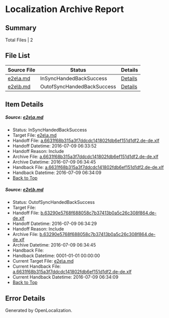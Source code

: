 # <a name='report-top'></a> Localization Archive Report

## Summary
 Total Files | 2

## File List
 Source File | Status | Details 
 ----------- | ------ | ------- 
 [e2e\a.md](https://github.com/OpenLocalizationTestOrg/oltest/blob/b737fb7326813c05fefc985342a1ba9f61a7bd3a/e2e/a.md) | InSyncHandedBackSuccess | [Details](#0e65e4e151b7ee57b3c48b74f8276c8520d03f371)
 [e2e\b.md](https://github.com/OpenLocalizationTestOrg/oltest/blob/cfa253dcf7f8fb39233ece86ff20e4b2203c2194/e2e/b.md) | OutofSyncHandedBackSuccess | [Details](#dfcb7025a426cf0af9b772b9d9424b26c5aa853e2)

## Item Details
##### <a name='0e65e4e151b7ee57b3c48b74f8276c8520d03f371'></a> Source: [e2e\a.md](https://github.com/OpenLocalizationTestOrg/oltest/blob/b737fb7326813c05fefc985342a1ba9f61a7bd3a/e2e/a.md)
* Status: InSyncHandedBackSuccess
* Target File: [e2e\a.md](https://github.com/OpenLocalizationTestOrg/oltest-dede-fly/blob/3386d972250443f3fcbe2a5d53f9a0e14c125536/e2e/a.md)
* Handoff File: [a.6631f68b315a3f7ddcdc141802fdb6ef151d1df2.de-de.xlf](https://github.com/OpenLocalizationTestOrg/olhandoff-e2e/blob/af153f03a8801e2bb4df3fc87c4f6ce92f9ae677/ol-handoff/OpenLocalizationTestOrg/oltest-dede-fly/ci/ht/a.6631f68b315a3f7ddcdc141802fdb6ef151d1df2.de-de.xlf)
* Handoff Datetime: 2016-07-09 06:33:52
* Handoff Reason: Include
* Archive File: [a.6631f68b315a3f7ddcdc141802fdb6ef151d1df2.de-de.xlf](https://github.com/OpenLocalizationTestOrg/olhandoff-e2e/blob/c9b81aa88817cccf16281c82ee56be415f77b4ef/ol-archive/OpenLocalizationTestOrg/oltest-dede-fly/ci/ht/a.6631f68b315a3f7ddcdc141802fdb6ef151d1df2.de-de.xlf)
* Archive Datetime: 2016-07-09 06:34:45
* Handback File: [a.6631f68b315a3f7ddcdc141802fdb6ef151d1df2.de-de.xlf](https://github.com/OpenLocalizationTestOrg/olhandback-e2e/blob/b3cffe8ce20b265f2aaecfb7e4707063d025dffb/ol-handback/OpenLocalizationTestOrg/oltest-dede-fly/ci/ht/a.6631f68b315a3f7ddcdc141802fdb6ef151d1df2.de-de.xlf)
* Handback Datetime: 2016-07-09 06:34:09
* [Back to Top](#report-top)

##### <a name='dfcb7025a426cf0af9b772b9d9424b26c5aa853e2'></a> Source: [e2e\b.md](https://github.com/OpenLocalizationTestOrg/oltest/blob/cfa253dcf7f8fb39233ece86ff20e4b2203c2194/e2e/b.md)
* Status: OutofSyncHandedBackSuccess
* Target File: 
* Handoff File: [b.63290e5768f688058c7b37413b0a5c26c308f864.de-de.xlf](https://github.com/OpenLocalizationTestOrg/olhandoff-e2e/blob/83bec042313864fb702fa8cc3c14eff529635fe7/ol-handoff/OpenLocalizationTestOrg/oltest-dede-fly/ci/ht/b.63290e5768f688058c7b37413b0a5c26c308f864.de-de.xlf)
* Handoff Datetime: 2016-07-09 06:34:29
* Handoff Reason: Include
* Archive File: [b.63290e5768f688058c7b37413b0a5c26c308f864.de-de.xlf](https://github.com/OpenLocalizationTestOrg/olhandoff-e2e/blob/c9b81aa88817cccf16281c82ee56be415f77b4ef/ol-archive/OpenLocalizationTestOrg/oltest-dede-fly/ci/ht/b.63290e5768f688058c7b37413b0a5c26c308f864.de-de.xlf)
* Archive Datetime: 2016-07-09 06:34:45
* Handback File: 
* Handback Datetime: 0001-01-01 00:00:00
* Current Target File: [e2e\a.md](https://github.com/OpenLocalizationTestOrg/oltest-dede-fly/blob/3386d972250443f3fcbe2a5d53f9a0e14c125536/e2e/a.md)
* Current Handback File: [a.6631f68b315a3f7ddcdc141802fdb6ef151d1df2.de-de.xlf](https://github.com/OpenLocalizationTestOrg/olhandback-e2e/blob/b3cffe8ce20b265f2aaecfb7e4707063d025dffb/ol-handback/OpenLocalizationTestOrg/oltest-dede-fly/ci/ht/a.6631f68b315a3f7ddcdc141802fdb6ef151d1df2.de-de.xlf)
* Current Handback Datetime: 2016-07-09 06:34:09
* [Back to Top](#report-top)


## Error Details

Generated by OpenLocalization.
